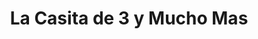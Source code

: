 ---
title: "La Casita de 3 y Mucho Mas"
url: /quetzaltenango/la-casita-de-3-y-mucho-mas/
shop: general
---